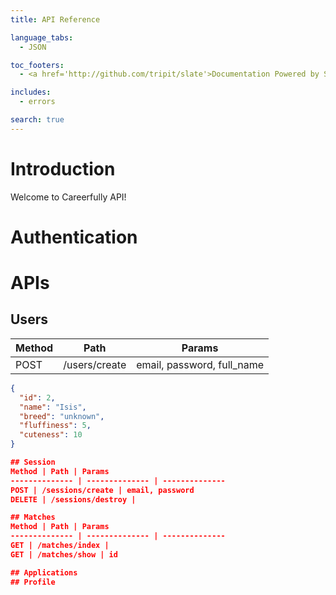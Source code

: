 ```yaml
---
title: API Reference

language_tabs:
  - JSON

toc_footers:
  - <a href='http://github.com/tripit/slate'>Documentation Powered by Slate</a>

includes:
  - errors

search: true
---
```


# Introduction

Welcome to Careerfully API!

# Authentication

# APIs

## Users
Method | Path | Params 
-------------- | -------------- | --------------
POST | /users/create | email, password, full_name

```JSON
{
  "id": 2,
  "name": "Isis",
  "breed": "unknown",
  "fluffiness": 5,
  "cuteness": 10
}

## Session
Method | Path | Params 
-------------- | -------------- | --------------
POST | /sessions/create | email, password
DELETE | /sessions/destroy | 

## Matches
Method | Path | Params 
-------------- | -------------- | --------------
GET | /matches/index | 
GET | /matches/show | id

## Applications
## Profile